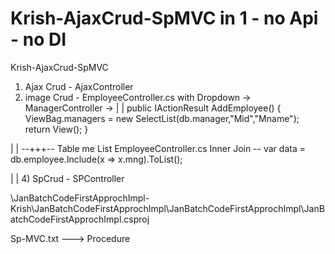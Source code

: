 # Krish-AjaxCrud-SpMVC in 1 - no Api - no DI
Krish-AjaxCrud-SpMVC
1) Ajax Crud - AjaxController
2) image Crud - EmployeeController.cs with Dropdown -> ManagerController -> 
|                         |
 public IActionResult AddEmployee()
        {
            ViewBag.managers = new SelectList(db.manager,"Mid","Mname");
            return View();
        }

|                          |
--+++--  Table me List EmployeeController.cs
 Inner Join  -- var data = db.employee.Include(x => x.mng).ToList();

|                          |
4) SpCrud - SPController


\JanBatchCodeFirstApprochImpl-Krish\JanBatchCodeFirstApprochImpl\JanBatchCodeFirstApprochImpl\JanBatchCodeFirstApprochImpl.csproj

Sp-MVC.txt ---> Procedure
